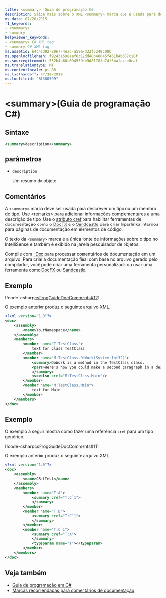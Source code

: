 ```yaml
---
title: <summary> -Guia de programação C#
description: Saiba mais sobre o XML <summary> marca que é usada para descrever um tipo ou um membro de tipo. Consulte exemplos de código e exiba recursos adicionais disponíveis.
ms.date: 07/20/2015
f1_keywords:
- <summary>
- summary
helpviewer_keywords:
- <summary> C# XML tag
- summary C# XML tag
ms.assetid: b4c43d92-2067-4eac-a59a-d32f5248c08b
ms.openlocfilehash: f9243e598aaf0c12dd48b48045f461b4b307c18f
ms.sourcegitcommit: 552b4b60c094559db9d8178fa74f5bafaece0caf
ms.translationtype: MT
ms.contentlocale: pt-BR
ms.lasthandoff: 07/29/2020
ms.locfileid: "87380599"
---
```

# <a name="summary-c-programming-guide"></a>\<summary>(Guia de programação C#)

## <a name="syntax"></a>Sintaxe

```xml
<summary>description</summary>
```

## <a name="parameters"></a>parâmetros

- `description`

  Um resumo do objeto.

## <a name="remarks"></a>Comentários

A `<summary>` marca deve ser usada para descrever um tipo ou um membro de tipo. Use [\<remarks>](./remarks.md) para adicionar informações complementares a uma descrição de tipo. Use o [atributo cref](./cref-attribute.md) para habilitar ferramentas de documentação como o [DocFX](https://dotnet.github.io/docfx/) e o [Sandcastle](https://github.com/EWSoftware/SHFB) para criar hiperlinks internos para páginas de documentação em elementos de código.

O texto da `<summary>` marca é a única fonte de informações sobre o tipo no IntelliSense e também é exibido na janela pesquisador de objetos.

Compile com [-Doc](../../language-reference/compiler-options/doc-compiler-option.md) para processar comentários de documentação em um arquivo. Para criar a documentação final com base no arquivo gerado pelo compilador, você pode criar uma ferramenta personalizada ou usar uma ferramenta como [DocFX](https://dotnet.github.io/docfx/) ou [Sandcastle](https://github.com/EWSoftware/SHFB).

## <a name="example"></a>Exemplo

[!code-csharp[csProgGuideDocComments#12](~/samples/snippets/csharp/VS_Snippets_VBCSharp/csProgGuideDocComments/CS/DocComments.cs#12)]

O exemplo anterior produz o seguinte arquivo XML.

```xml
<?xml version="1.0"?>
<doc>
    <assembly>
        <name>YourNamespace</name>
    </assembly>
    <members>
        <member name="T:TestClass">
            text for class TestClass
        </member>
        <member name="M:TestClass.DoWork(System.Int32)">
            <summary>DoWork is a method in the TestClass class.
            <para>Here's how you could make a second paragraph in a description. <see cref="M:System.Console.WriteLine(System.String)"/> for information about output statements.</para>
            </summary>
            <seealso cref="M:TestClass.Main"/>
        </member>
        <member name="M:TestClass.Main">
            text for Main
        </member>
    </members>
</doc>
```

## <a name="example"></a>Exemplo

O exemplo a seguir mostra como fazer uma referência `cref` para um tipo genérico.

[!code-csharp[csProgGuideDocComments#11](~/samples/snippets/csharp/VS_Snippets_VBCSharp/csProgGuideDocComments/CS/DocComments.cs#11)]

O exemplo anterior produz o seguinte arquivo XML.

```xml
<?xml version="1.0"?>
<doc>
    <assembly>
        <name>CRefTest</name>
    </assembly>
    <members>
        <member name="T:A">
            <summary cref="T:C`1">
            </summary>
        </member>
        <member name="T:B">
            <summary cref="T:C`1">
            </summary>
        </member>
        <member name="T:C`1">
            <summary cref="T:A">
            </summary>
            <typeparam name="T"></typeparam>
        </member>
    </members>
</doc>
```

## <a name="see-also"></a>Veja também

- [Guia de programação em C#](../index.md)
- [Marcas recomendadas para comentários de documentação](./recommended-tags-for-documentation-comments.md)
